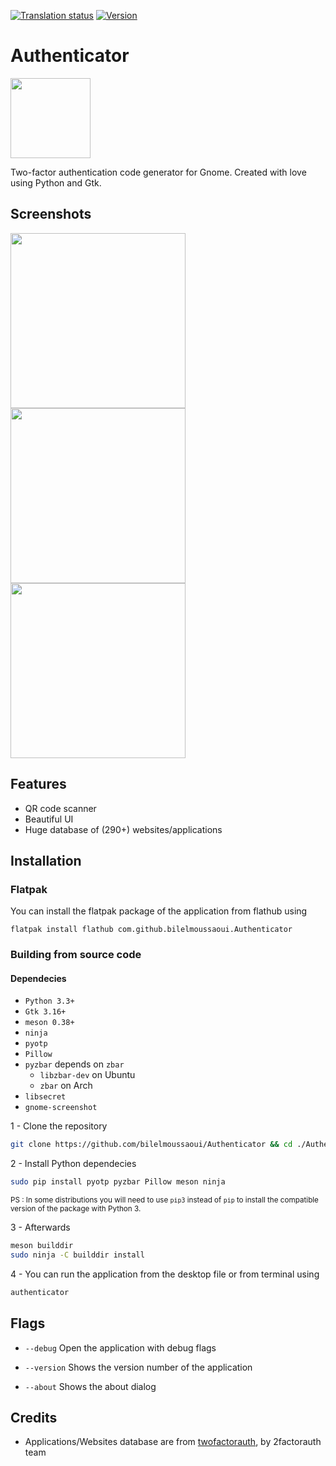 [![Translation status](https://hosted.weblate.org/widgets/authenticator/-/svg-badge.svg)](https://hosted.weblate.org/engage/authenticator/?utm_source=widget) [![Version](https://img.shields.io/badge/version-0.2.1-green.svg)](https://github.com/bilelmoussaoui/Authenticator/releases)

# Authenticator
<img src="https://raw.githubusercontent.com/bilelmoussaoui/Authenticator/master/data/icons/hicolor/256x256/apps/com.github.bilelmoussaoui.Authenticator.png" width="128" height="128" />
<p>Two-factor authentication code generator for Gnome. Created with love using Python and Gtk.</p>

## Screenshots

<img src="data/screenshots/screenshot1.png" width="280" /> <img src="data/screenshots/screenshot2.png" width="280" /> <img src="data/screenshots/screenshot3.png" width="280" />

## Features

- QR code scanner
- Beautiful UI
- Huge database of (290+) websites/applications

## Installation

### Flatpak
You can install the flatpak package of the application from flathub using
```
flatpak install flathub com.github.bilelmoussaoui.Authenticator
```


### Building from source code
#### Dependecies

- `Python 3.3+`
- `Gtk 3.16+`
- `meson 0.38+`
- `ninja`
- `pyotp`
- `Pillow`
- `pyzbar` depends on `zbar`
  - `libzbar-dev` on Ubuntu
  - `zbar` on Arch
- `libsecret`
- `gnome-screenshot`

1 - Clone the repository

```bash
git clone https://github.com/bilelmoussaoui/Authenticator && cd ./Authenticator
```

2 - Install Python dependecies

```bash
sudo pip install pyotp pyzbar Pillow meson ninja
```

<sub>PS : In some distributions you will need to use `pip3` instead of `pip` to install the compatible version of the package with Python 3.</sub> <br>

3 - Afterwards

```bash
meson builddir
sudo ninja -C builddir install
```

4 - You can run the application from the desktop file or from terminal using
```bash
authenticator
```

## Flags

- `--debug`
  Open the application with debug flags

- `--version`
  Shows the version number of the application

- `--about`
  Shows the about dialog



## Credits

- Applications/Websites database are from [twofactorauth](https://github.com/2factorauth/twofactorauth), by 2factorauth team
